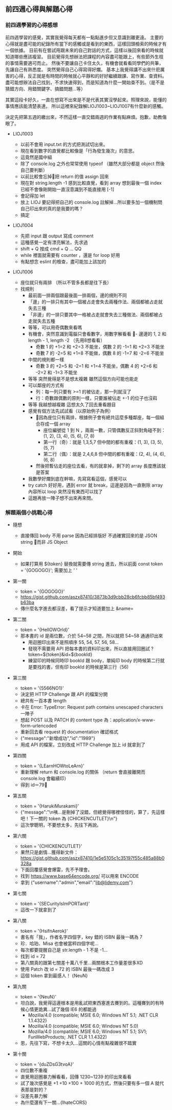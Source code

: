 ## 前四週心得與解題心得

### 前四週學習的心得感想

前四週學習的感覺，其實我覺得每天都有一點點進步但又意識到離更遠。
主要的心得就是盡可能的紀錄所有當下的感觸或是看到的東西，這樣回頭檢索的時候才有一個依據。
目前有在嘗試用跟未來的自己對話的方式，這樣以後回來看的時候就知道哪些應該複習。
目前覺得先想辦法把課程的內容盡可能跟上，有些節外生枝的事情需要適可而止。
然後不要讓自己卡住太久，有機會就看看同學們的共筆，先讓自己有熟悉度。
突然覺得自己心得寫得好爛。
基本上我覺得講不出來什麽厲害的心得，反正就是有時間的時候就心平靜和的好好繼續跟課、寫作業、查資料。
盡可能想辦法自己找到，不求快速得到，而是知道為什麼一開始查不到。（是不是猜錯方向、用錯關鍵字、搞錯問題...等）

其實這段卡好久，一直在想寫不出來是不是代表其實沒學起來。照理來說，能懂的事情應該能清楚表達。
所以這裡來紀錄解LIOJ1003~LIOJ1007有什麼新的感觸。

決定先把第五週的繳出來，不然這樣一直交錯兩週的作業有點麻煩。抱歉，助教傷眼了。

- LIOJ1003
  - 以前不會用 input.txt 的方式把測試切出來。
  - 現在看到數字的直覺都比較像是「行為發生幾次」的意思。
  - 這竟然是國中組
  - 除了 console.log 之外也常常使用 typeof （雖然大部分都是 object 然後自己要判斷）
  - 以前比較會忘掉把 return 的值 assign 回來
  - 現在對 string.length -1 感到比較直覺，看到 array 想到最後一個 index 已經不會像剛開始一直沒意識到不能直接用 [-1]
  - 會記得加 let
  - 放上 LIOJ 要記得把自己的 console.log 註解掉...所以要多加一個機制問自己印出來的真的是我要的嗎？
  - 搞定

- LIOJ1004
  - 先把 input 跟 output 寫成 comment 
  - 這種感覺一定有漂亮解法，先求過
  - shift + Q 按成 cmd + Q ... QQ
  - while 裡面就需要有 counter ，還是 for loop 好用
  - 有點想念 eslint 的檢查，盡可能加上該加的

- LIOJ1006
  - 座位就只有兩排 （所以不管多長都是往下長）
  - 找規則
    - 最前面一排兩個跟最後面一排兩個，邊的規則不同
    - 「邊」的一排只有其中一個被占走會失去兩種作法、兩個都被占走就失去三種
    - 「非邊」的一排只要其中一格被占走就會失去三種做法、兩個都被占走就失去五種
    - 等等，可以用奇偶數來看嗎
    - 有機會，突然意識到電腦只會看數字，用數字解看看
    - 邊邊的 1, 2 和 length - 1, length -2 （先用8想看看）
      - 奇數 1 的 +1=2 和 +2=3 不能坐，偶數 2 的 -1=1 和 +2=3 不能坐
      - 奇數 7 的 -2=5 和 +1=8 不能做，偶數 8 的 -1=7 和 -2=6 不能坐
    - 中間的規則都一樣
      - 奇數 3 的 +2=5 和 -2=1 和 +1=4 不能坐，偶數 4 的 +2=6 和 -2=2 和 -1=3 不能坐
    - 等等 突然覺得是不是想太複雜 雖然這個方向可能也能走
    - 可以鄰座的方式有
      - 列：每一列只要有 >=1 的被佔走，那一列就沒了
      - 行：奇數跟偶數的原則一樣，只要誰被佔走 +-1 的位子也沒嵙
    - 等等 我越想越複雜 這想太久了回去重看題目
    - 感覺有個方法先試試看（以原始例子為例）
      - 因為座位只有兩排，根據例子會有總共這麼多種鄰座，每一個組合存成一個 array
        - 座位編號從 1 到 N ，兩兩一數，只管偶數反正斜對角碰不到：(1, 2), (3, 4), (5, 6), (7, 8)
        - 第一行（奇）：就是 1,3,5,7 但中間的都有重複：(1, 3), (3, 5), (5, 7)
        - 第二行（偶）：就是 2,4,6,8 但中間的都有重複：(2, 4), (4, 6), (6, 8)
      - 然後把暫佔走的座位去看，有的就拿掉，剩下的 array 長度應該就是答案
    - 我數學好爛到底在幹嘛，先寫寫看這個，感覺可以
    - try catch 好好用，遇到 error 就 break，這邊是因為一直刪除 array 內容所以 loop 突然沒有東西可以找了
    - 這題再放一陣子想不出來再來問。

### 解題兩個小挑戰心得

- 隨想
  - 直接傳回 body 不用 parse 因為已經排版好 不過確實回來的是 JSON string 而非 JS Object

- 開始
  - 如果打算用 ${token} 替換就需要傳 string 進去，所以前面 const token = '{GOGOGO}'; 需要加上 ' '
- 第一關
  - token = '{GOGOGO}'
  - https://gist.github.com/aszx87410/3873b3d9cbb28cb6fcbb85bf493b63ba
  - 傳什麼名字進去都沒差，看了提示才知道要加上 &name= 
- 第二關
  - token = '{HellOWOrld}'
  - 那本書的 id 是兩位數，介於 54~58 之間，所以就把 54~58 通通印出來
    - 用迴圈印出來不是照順序 55, 54, 57, 56, 58... 
    - 發現不需要用 API 把每本書的資料印出來，所以直接用回圈試 ?token=${token}&id=${bookId}
    - 練習印的時候同時印 bookId 跟 body，單純印 body 的時候第二行就是要找的書，但有印 bookId 的時候是第三行（56) 
- 第三關
  - token = '{5566NO1}'
  - 決定把 HTTP Challenge 跟 API 的檔案分開
  - 總共有一百本書 length
  - 卡在 Error: TypeError: Request path contains unescaped characters 一陣子
  - 想起 POST 以及 PATCH 的 content type 為：application/x-www-form-urlencoded
  - 重新回去看 request 的 documentation 確認格式
  - {"message":"新增成功","id":"1989"}
  - 用成 API 的檔案，立刻改成 HTTP Challenge 加上 id 就拿到了
- 第四關
  - token = '{LEarnHOWtoLeArn}'
  - 重新理解 return 和 console.log 的關係 （return 會直接離開而 console.log 會繼續印）
  - 得到 id＝79
- 第五關
  - token = '{HarukiMurakami}'
  - {"message":"\n咦...是刪掉了沒錯，但總覺得哪裡怪怪的，算了，先這樣吧！下一關的 token 為 {CHICKENCUTLET}\n"}
  - 這次學聰明，不要想太多，先往下再說。
- 第六關
  - token = '{CHICKENCUTLET}'
  - 果然只是劇情...獲得新文件：https://gist.github.com/aszx87410/1e5e5105c1c35197f55c485a88b0328a
  - 下面回覆感覺會爆雷，先不予理會。
  - 找到 https://www.base64encode.org/ 可以用來 ENCODE
  - 拿到 {"username":"admin","email":"lib@lidemy.com"}
- 第七關
  - token = '{SECurityIsImPORTant}'
  - 這改一下就拿到了
- 第八關
  - token = '{HsifnAerok}'
  - 書名有「我」，作者名字四個字，key 錯的 ISBN 最後一碼為 7
  - 珍．哈珀、Misa 也會被當秤四個字呢...
  - 每次都要提醒自己是 str.length - 1 不是 -1...
  - 找到 id = 72
  - 第八關真的跟第七關差十萬八千里...兩關根本工作量差很多XD
  - 使用 Patch 改 id = 72 的 ISBN 最後一碼改成 3
  - 這個 token 拿到最感人！ {NeuN}
- 第九關
  - token = '{NeuN}'
  - 坦白說，我覺得這邊根本是用亂試把東西塞進去賽到的。這種賽到的有時候心情更詭異...試了幾個 IE6 的都能過
    - Mozilla/4.0 (compatible; MSIE 6.0; Windows NT 5.1; .NET CLR 1.1.4322)
    - Mozilla/4.0 (compatible; MSIE 6.0; Windows NT 5.0)
    - Mozilla/4.0 (compatible; MSIE 6.0; Windows NT 5.1; SV1; FunWebProducts; .NET CLR 1.1.4322)
  - 恩，先往下寫，不想卡太久...這關的心情有點複雜很不踏實
- 第十關
  - token = '{duZDsG3tvoA}'
  - 四位數不重複
  - 直覺用迴圈暴力解看看，回傳 1230~1239 的印出來看看
  - 試了幾次感覺是 +1 +10 +100 + 1000 的方式，然後只要有多一個 A 就代表那是對的？
  - 沒差先暴力解
  - 為什麼還有下一關...{IhateCORS}

  

